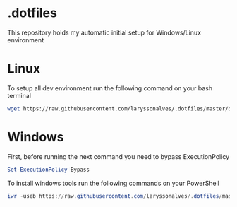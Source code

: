 # .dotfiles
This repository holds my automatic initial setup for Windows/Linux environment

# Linux
To setup all dev environment run the following command on your bash terminal
```bash
wget https://raw.githubusercontent.com/laryssonalves/.dotfiles/master/dev.sh && bash ./dev.sh
```

# Windows
First, before running the next command you need to bypass ExecutionPolicy
```powershell
Set-ExecutionPolicy Bypass
```
To install windows tools run the following commands on your PowerShell
```powershell
iwr -useb https://raw.githubusercontent.com/laryssonalves/.dotfiles/master/tools.ps1 | iex
```
